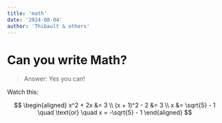 ```yaml
---
title: 'math'
date: '2024-08-04'
author: 'Thibault & others'
---
```


# Can you write Math?

> Answer: Yes you can!

Watch this:

$$
\begin{aligned}
x^2 + 2x &= 3 \\
(x + 1)^2 - 2 &= 3 \\
x &= \sqrt{5} - 1 \quad \text{or} \quad x = -\sqrt{5} - 1
\end{aligned}
$$
